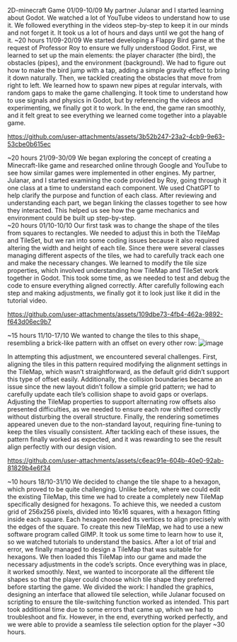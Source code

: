2D-minecraft Game 
01/09-10/09
My partner Julanar and I started learning about Godot. We watched a lot of YouTube videos to understand how to use it. We followed everything in the videos step-by-step to keep it in our minds and not forget it. It took us a lot of hours and days until we got the hang of it.
~20 hours
11/09-20/09
We started developing a Flappy Bird game at the request of Professor Roy to ensure we fully understood Godot. First, we learned to set up the main elements: the player character (the bird), the obstacles (pipes), and the environment (background). We had to figure out how to make the bird jump with a tap, adding a simple gravity effect to bring it down naturally.
Then, we tackled creating the obstacles that move from right to left. We learned how to spawn new pipes at regular intervals, with random gaps to make the game challenging. It took time to understand how to use signals and physics in Godot, but by referencing the videos and experimenting, we finally got it to work. In the end, the game ran smoothly, and it felt great to see everything we learned come together into a playable game.


https://github.com/user-attachments/assets/3b52b247-23a2-4cb9-9e63-53cbe0b615ec


~20 hours
21/09-30/09
We began exploring the concept of creating a Minecraft-like game and researched online through Google and YouTube to see how similar games were implemented in other engines. My partner, Julanar, and I started examining the code provided by Roy, going through it one class at a time to understand each component. We used ChatGPT to help clarify the purpose and function of each class.
After reviewing and understanding each part, we began linking the classes together to see how they interacted. This helped us see how the game mechanics and environment could be built up step-by-step.  
~20 hours 
01/10-10/10 
Our first task was to change the shape of the tiles from squares to rectangles. We needed to adjust this in both the TileMap and TileSet, but we ran into some coding issues because it also required altering the width and height of each tile. Since there were several classes managing different aspects of the tiles, we had to carefully track each one and make the necessary changes.
We learned to modify the tile size properties, which involved understanding how TileMap and TileSet work together in Godot. This took some time, as we needed to test and debug the code to ensure everything aligned correctly. After carefully following each step and making adjustments, we finally got it to look just like it did in the tutorial video.


https://github.com/user-attachments/assets/109dbe73-4fb4-462a-9892-f643d06ec9b7


~15 hours 
11/10-17/10
We wanted to change the tiles to this shape, resembling a brick-like pattern with an offset on every other row:
 ![image](https://github.com/user-attachments/assets/ce04aabe-744f-42c0-9b79-cf977e7e63c7)

In attempting this adjustment, we encountered several challenges. First, aligning the tiles in this pattern required modifying the alignment settings in the TileMap, which wasn’t straightforward, as the default grid didn’t support this type of offset easily. Additionally, the collision boundaries became an issue since the new layout didn’t follow a simple grid pattern; we had to carefully update each tile’s collision shape to avoid gaps or overlaps. Adjusting the TileMap properties to support alternating row offsets also presented difficulties, as we needed to ensure each row shifted correctly without disturbing the overall structure. Finally, the rendering sometimes appeared uneven due to the non-standard layout, requiring fine-tuning to keep the tiles visually consistent. After tackling each of these issues, the pattern finally worked as expected, and it was rewarding to see the result align perfectly with our design vision.


https://github.com/user-attachments/assets/c6eac91e-604b-40e0-92ab-81829b4e6f34


~10 hours 
18/10-31/10
We decided to change the tile shape to a hexagon, which proved to be quite challenging. Unlike before, where we could edit the existing TileMap, this time we had to create a completely new TileMap specifically designed for hexagons. To achieve this, we needed a custom grid of 256x256 pixels, divided into 16x16 squares, with a hexagon fitting inside each square. Each hexagon needed its vertices to align precisely with the edges of the square.
To create this new TileMap, we had to use a new software program called GIMP. It took us some time to learn how to use it, so we watched tutorials to understand the basics. After a lot of trial and error, we finally managed to design a TileMap that was suitable for hexagons. We then loaded this TileMap into our game and made the necessary adjustments in the code’s scripts. Once everything was in place, it worked smoothly.
Next, we wanted to incorporate all the different tile shapes so that the player could choose which tile shape they preferred before starting the game. We divided the work: I handled the graphics, designing an interface that allowed tile selection, while Julanar  focused on scripting to ensure the tile-switching function worked as intended. This part took additional time due to some errors that came up, which we had to troubleshoot and fix. However, in the end, everything worked perfectly, and we were able to provide a seamless tile selection option for the player
~30 hours. 


